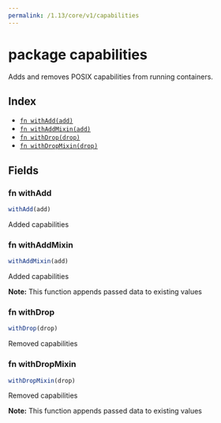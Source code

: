 ```yaml
---
permalink: /1.13/core/v1/capabilities
---
```


# package capabilities

Adds and removes POSIX capabilities from running containers.

## Index

* [`fn withAdd(add)`](#fn-withadd)
* [`fn withAddMixin(add)`](#fn-withaddmixin)
* [`fn withDrop(drop)`](#fn-withdrop)
* [`fn withDropMixin(drop)`](#fn-withdropmixin)

## Fields

### fn withAdd

```ts
withAdd(add)
```

Added capabilities

### fn withAddMixin

```ts
withAddMixin(add)
```

Added capabilities

**Note:** This function appends passed data to existing values

### fn withDrop

```ts
withDrop(drop)
```

Removed capabilities

### fn withDropMixin

```ts
withDropMixin(drop)
```

Removed capabilities

**Note:** This function appends passed data to existing values